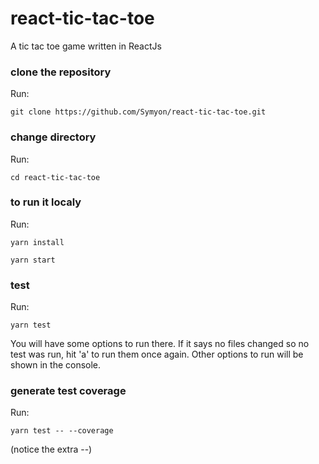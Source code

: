 # react-tic-tac-toe
A tic tac toe game written in ReactJs

### clone the repository
Run:
```
git clone https://github.com/Symyon/react-tic-tac-toe.git
```

### change directory
Run:
```
cd react-tic-tac-toe
```

### to run it localy
Run:
```
yarn install
```
```
yarn start
```

### test
Run:
```
yarn test
```
You will have some options to run there.
If it says no files changed so no test was run, hit 'a' to run them once again.
Other options to run will be shown in the console. 

### generate test coverage
Run:
```
yarn test -- --coverage
```

(notice the extra --)